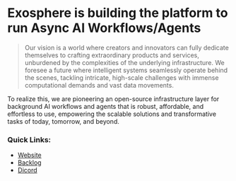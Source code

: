 # Exosphere is building the platform to run Async AI Workflows/Agents
> Our vision is a world where creators and innovators can fully dedicate themselves to crafting extraordinary products and services, unburdened by the complexities of the underlying infrastructure. We foresee a future where intelligent systems seamlessly operate behind the scenes, tackling intricate, high-scale challenges with immense computational demands and vast data movements.

To realize this, we are pioneering an open-source infrastructure layer for background AI workflows and agents that is robust, affordable, and effortless to use, empowering the scalable solutions and transformative tasks of today, tomorrow, and beyond.

### Quick Links:
- [Website](https://exosphere.host)
- [Backlog](https://github.com/orgs/exospherehost/projects/1)
- [Dicord](https://discord.gg/JzCT6HRN)
